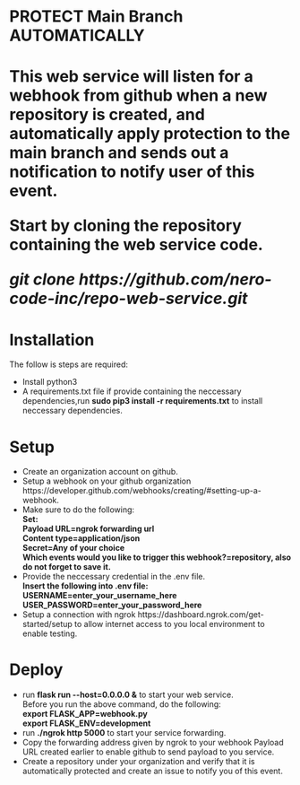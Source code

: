 <h1>PROTECT Main Branch AUTOMATICALLY<h1>
  
This web service will listen for a webhook from github when a new repository is created, and automatically apply protection to the main branch and sends out a notification to notify user of this event.

<p>Start by cloning the repository containing the web service code.</p>
<p><b><i>git clone https://github.com/nero-code-inc/repo-web-service.git</i></b></p>

<h1>Installation</h1>
<p>The follow is steps are required: </p>
<ul>
  <li>Install python3</li>
  <li>A requirements.txt file if provide containing the neccessary dependencies,run <b>sudo pip3 install -r requirements.txt</b> to install neccessary dependencies.</li>
</ul>

<h1>Setup</h1>
<ul>
  <li>Create an organization account on github.</li>
  <li>Setup a webhook on your github organization https://developer.github.com/webhooks/creating/#setting-up-a-webhook.</li>
  <li>Make sure to do the following:<br>
    <b>Set:<br>
    Payload URL=ngrok forwarding url<br>
    Content type=application/json<br>
    Secret=Any of your choice<br>
    Which events would you like to trigger this webhook?=repository, also do not forget to save it.</b></li>
  <li>Provide the neccessary credential in the .env file.<br>
  <b>Insert the following into .env file:<br>
    USERNAME=enter_your_username_here <br>
    USER_PASSWORD=enter_your_password_here </b>
  </li>
  <li>Setup a connection with ngrok https://dashboard.ngrok.com/get-started/setup to allow internet access to you local environment to enable testing.</li>
</ul>

<h1>Deploy</h1>
<ul>
  <li>run <b>flask run --host=0.0.0.0 &</b> to start your web service.<br>
  Before you run the above command, do the following:<br>
    <b>export FLASK_APP=webhook.py<br>
      export FLASK_ENV=development</b>
  </li>
  <li>run <b>./ngrok http 5000</b> to start your service forwarding.</li>
  <li>Copy the forwarding address given by ngrok to your webhook Payload URL created earlier to enable github to send payload to you service.</li>
  <li>Create a repository under your organization and verify that it is automatically protected and create an issue to notify you of this event.</li>
